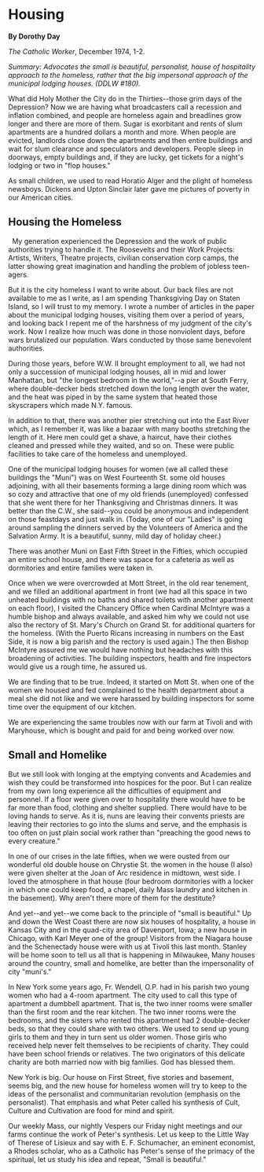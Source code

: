 Housing
=======

**By Dorothy Day**

*The Catholic Worker*, December 1974, 1-2.

*Summary: Advocates the small is beautiful, personalist, house of
hospitality approach to the homeless, rather that the big impersonal
approach of the municipal lodging houses. (DDLW \#180).*

What did Holy Mother the City do in the Thirties--those grim days of the
Depression? Now we are having what broadcasters call a recession and
inflation combined, and people are homeless again and breadlines grow
longer and there are more of them. Sugar is exorbitant and rents of slum
apartments are a hundred dollars a month and more. When people are
evicted, landlords close down the apartments and then entire buildings
and wait for slum clearance and speculators and developers. People sleep
in doorways, empty buildings and, if they are lucky, get tickets for a
night's lodging or two in "flop houses."

As small children, we used to read Horatio Alger and the plight of
homeless newsboys. Dickens and Upton Sinclair later gave me pictures of
poverty in our American cities.

Housing the Homeless
--------------------

  My generation experienced the Depression and the work of public
authorities trying to handle it. The Roosevelts and their Work Projects:
Artists, Writers, Theatre projects, civilian conservation corp camps,
the latter showing great imagination and handling the problem of jobless
teen-agers.

But it is the city homeless I want to write about. Our back files are
not available to me as I write, as I am spending Thanksgiving Day on
Staten Island, so I will trust to my memory. I wrote a number of
articles in the paper about the municipal lodging houses, visiting them
over a period of years, and looking back I repent me of the harshness of
my judgment of the city's work. Now I realize how much was done in those
nonviolent days, before wars brutalized our population. Wars conducted
by those same benevolent authorities.

During those years, before W.W. II brought employment to all, we had not
only a succession of municipal lodging houses, all in mid and lower
Manhattan, but "the longest bedroom in the world,"--a pier at South
Ferry, where double-decker beds stretched down the long length over the
water, and the heat was piped in by the same system that heated those
skyscrapers which made N.Y. famous.

In addition to that, there was another pier stretching out into the East
River which, as I remember it, was like a bazaar with many booths
stretching the length of it. Here men could get a shave, a haircut, have
their clothes cleaned and pressed while they waited, and so on. These
were public facilities to take care of the homeless and unemployed.

One of the municipal lodging houses for women (we all called these
buildings the "Muni") was on West Fourteenth St. some old houses
adjoining, with all their basements forming a large dining room which
was so cozy and attractive that one of my old friends (unemployed)
confessed that she went there for her Thanksgiving and Christmas
dinners. It was better than the C.W., she said--you could be anonymous
and independent on those feastdays and just walk in. (Today, one of our
"Ladies" is going around sampling the dinners served by the Volunteers
of America and the Salvation Army. It is a beautiful, sunny, mild day of
holiday cheer.)

There was another Muni on East Fifth Street in the Fifties, which
occupied an entire school house, and there was space for a cafeteria as
well as dormitories and entire families were taken in.

Once when we were overcrowded at Mott Street, in the old rear tenement,
and we filled an additional apartment in front (we had all this space in
two unheated buildings with no baths and shared toilets with another
apartment on each floor), I visited the Chancery Office when Cardinal
McIntyre was a humble bishop and always available, and asked him why we
could not use also the rectory of St. Mary's Church on Grand St. for
additional quarters for the homeless. (With the Puerto Ricans increasing
in numbers on the East Side, it is now a big parish and the rectory is
used again.) The then Bishop McIntyre assured me we would have nothing
but headaches with this broadening of activities. The building
inspectors, health and fire inspectors would give us a rough time, he
assured us.

We are finding that to be true. Indeed, it started on Mott St. when one
of the women we housed and fed complained to the health department about
a meal she did not like and we were harassed by building inspectors for
some time over the equipment of our kitchen.

We are experiencing the same troubles now with our farm at Tivoli and
with Maryhouse, which is bought and paid for and being worked over now.

Small and Homelike
------------------

But we still look with longing at the emptying convents and Academies
and wish they could be transformed into hospices for the poor. But I can
realize from my own long experience all the difficulties of equipment
and personnel. If a floor were given over to hospitality there would
have to be far more than food, clothing and shelter supplied. There
would have to be loving hands to serve. As it is, nuns are leaving their
convents priests are leaving their rectories to go into the slums and
serve, and the emphasis is too often on just plain social work rather
than "preaching the good news to every creature."

In one of our crises in the late fifties, when we were ousted from our
wonderful old double house on Chrystie St. the women in the house (I
also) were given shelter at the Joan of Arc residence in midtown, west
side. I loved the atmosphere in that house (four bedroom dormitories
with a locker in which one could keep food, a chapel, daily Mass laundry
and kitchen in the basement). Why aren't there more of them for the
destitute?

And yet--and yet--we come back to the principle of "small is beautiful."
Up and down the West Coast there are now six houses of hospitality, a
house in Kansas City and in the quad-city area of Davenport, Iowa; a new
house in Chicago, with Karl Meyer one of the group! Visitors from the
Niagara house and the Schenectady house were with us at Tivoli this last
month. Stanley will be home soon to tell us all that is happening in
Milwaukee, Many houses around the country, small and homelike, are
better than the impersonality of city "muni's."

In New York some years ago, Fr. Wendell, O.P. had in his parish two
young women who had a 4-room apartment. The city used to call this type
of apartment a dumbbell apartment. That is, the two inner rooms were
smaller than the first room and the rear kitchen. The two inner rooms
were the bedrooms, and the sisters who rented this apartment had 2
double-decker beds, so that they could share with two others. We used to
send up young girls to them and they in turn sent us older women. Those
girls who received help never felt themselves to be recipients of
charity. They could have been school friends or relatives. The two
originators of this delicate charity are both married now with big
families. God has blessed them.

New York is big. Our house on First Street, five stories and basement,
seems big, and the new house for homeless women will try to keep to the
ideas of the personalist and communitarian revolution (emphasis on the
personalist). That emphasis and what Peter called his synthesis of Cult,
Culture and Cultivation are food for mind and spirit.

Our weekly Mass, our nightly Vespers our Friday night meetings and our
farms continue the work of Peter's synthesis. Let us keep to the Little
Way of Therese of Lisieux and say with E. F. Schumacher, an eminent
economist, a Rhodes scholar, who as a Catholic has Peter's sense of the
primacy of the spiritual, let us study his idea and repeat, "Small is
beautiful."
